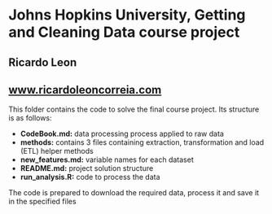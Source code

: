 # Johns Hopkins University, Getting and Cleaning Data course project

## Ricardo Leon

## www.ricardoleoncorreia.com

This folder contains the code to solve the final course project. Its structure is as follows:

* __**CodeBook.md:**__ data processing process applied to raw data
* __**methods:**__ contains 3 files containing extraction, transformation and load (ETL) helper methods
* __**new_features.md:**__ variable names for each dataset
* __**README.md:**__ project solution structure
* __**run_analysis.R:**__ code to process the data

The code is prepared to download the required data, process it and save it in the specified files